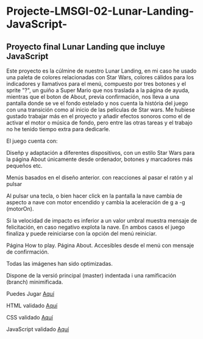 # Projecte-LMSGI-02-Lunar-Landing-JavaScript-
## Proyecto final Lunar Landing que incluye JavaScript

Este proyecto es la cúlmine de nuestro Lunar Landing, en mi caso he usado una paleta de colores relacionadas con Star Wars, colores cálidos para los indicadores y llamativos para el menú, compuesto por tres botones y el sprite "?", un guiño a Super Mario que nos traslada a la página de ayuda, mientras que el boton de About, previa confirmación, nos lleva a una pantalla donde se ve el fondo estelado y nos cuenta la história del juego con una transición como al inicio de las películas de Star wars. Me hubiese gustado trabajar más en el proyecto y añadir efectos sonoros como el de activar el motor o música de fondo, pero entre las otras tareas y el trabajo no he tenido tiempo extra para dedicarle.

El juego cuenta con:

Diseñp y adaptación a diferentes dispositivos, con un estilo Star Wars para la página About únicamente desde ordenador, botones y marcadores más pequeños etc.

Menús basados en el diseño anterior. con reacciones al pasar el ratón y al pulsar

Al pulsar una tecla, o bien hacer click en la pantalla la nave cambia de aspecto a nave con motor encendido y cambia la aceleración de g a -g (motorOn).

Si la velocidad de impacto es inferior a un valor umbral muestra mensaje de felicitación, en caso negativo explota la nave. En ambos casos el juego finaliza y puede reiniciarse con la opción del menú reiniciar.

Página How to play. Página About. Accesibles desde el menú con mensaje de confirmación.

Todas las imágenes han sido optimizadas.

Dispone de la versió principal (master) indentada i una ramificación (branch) minimificada.

Puedes Jugar [Aquí](https://rawgit.com/Juancarlos407/Projecte-LMSGI-02-Lunar-Landing-JavaScript/master/index.html)

HTML validado [Aquí](https://validator.w3.org/nu/?doc=https%3A%2F%2Frawgit.com%2FJuancarlos407%2FProjecte-LMSGI-02-Lunar-Landing-JavaScript%2Fmaster%2Findex.html)

CSS validado [Aquí](https://jigsaw.w3.org/css-validator/validator?uri=https%3A%2F%2Frawgit.com%2FJuancarlos407%2FProjecte-LMSGI-02-Lunar-Landing-JavaScript%2Fmaster%2Findex.html&profile=css3svg&usermedium=all&warning=1&vextwarning=&lang=es)

JavaScript validado [Aquí](http://esprima.org/demo/validate.html)
